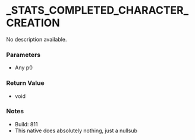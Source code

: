 # _STATS_COMPLETED_CHARACTER_CREATION

No description available.

### Parameters
* Any p0

### Return Value
* void

### Notes
* Build: 811
* This native does absolutely nothing, just a nullsub

